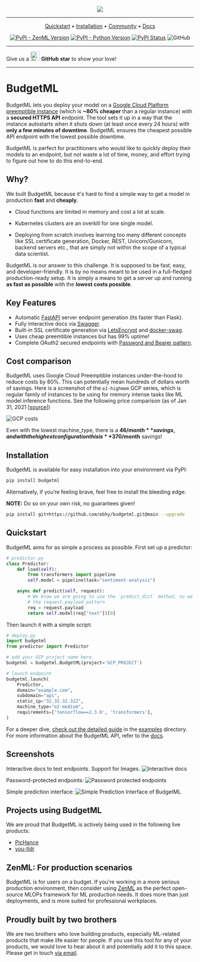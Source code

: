 <div align="center">

<img src="docs/static/header.png">

---

<p align="center">
  <a href="#quickstart">Quickstart</a> •
  <a href="#installation">Installation</a> •
  <a href="https://github.com/ebhy/budgetml/discussions">Community</a>  •
  <a href="https://github.com/ebhy/budgetml/tree/main/docs">Docs</a> 
</p>

[![PyPI - ZenML Version](https://img.shields.io/pypi/v/budgetml.svg?label=pip&logo=PyPI&logoColor=white)](https://pypi.org/project/budgetml/)
[![PyPI - Python Version](https://img.shields.io/pypi/pyversions/budgetml)](https://pypi.org/project/budgetml/)
[![PyPI Status](https://pepy.tech/badge/budgetml)](https://pepy.tech/project/budgetml)
![GitHub](https://img.shields.io/github/license/ebhy/budgetml)
</div>

---

<div> Give us a 
    <img width="25" src="https://cdn.iconscout.com/icon/free/png-256/github-153-675523.png" alt="Slack"/>
<b>GitHub star</b> to show your love!
</div>

---
# BudgetML
BudgetML lets you deploy your model on a [Google Cloud Platform preemptible instance](https://cloud.google.com/compute/docs/instances/preemptible) 
(which is **~80% cheaper** than a regular instance) with a **secured HTTPS API** endpoint.
The tool sets it up in a way that the instance autostarts when it shuts down (at least once every 24 hours) with **only a few minutes of downtime**.
BudgetML ensures the cheapest possible API endpoint with the lowest possible downtime. 

BudgetML is perfect for practitioners who would like to quickly deploy their models to an endpoint, but not waste a lot of 
time, money, and effort trying to figure out how to do this end-to-end.

## Why?
We built BudgetML because it's hard to find a simple way to get a model in production **fast** and **cheaply**. 

* Cloud functions are limited in memory and cost a lot at scale. 

* Kubernetes clusters are an overkill for one single model. 

* Deploying from scratch involves learning too many different concepts like SSL certificate generation, Docker, REST, Uvicorn/Gunicorn, backend servers etc., that are simply not within the scope of a typical data scientist.

BudgetML is our answer to this challenge. It is supposed to be fast, easy, and developer-friendly. It is by no means meant to be used in a full-fledged 
production-ready setup. It is simply a means to get a server up and running **as fast as possible** with the **lowest costs possible**.

## Key Features
* Automatic [FastAPI](https://fastapi.tiangolo.com/) server endpoint generation (its faster than Flask).
* Fully interactive docs via [Swagger](https://swagger.io/docs/).
* Built-in SSL certificate generation via [LetsEncrypt](https://letsencrypt.org/) and [docker-swag](https://github.com/linuxserver/docker-swag).
* Uses cheap preemtible instances but has 99% uptime!
* Complete OAuth2 secured endpoints with [Password and Bearer pattern](https://fastapi.tiangolo.com/tutorial/security/simple-oauth2/).

## Cost comparison
BudgetML uses Google Cloud Preemptible instances under-the-hood to reduce costs by 80%. This can potentially mean hundreds of dollars 
worth of savings. Here is a screenshot of the `e2-highmem` GCP series, which is regular family of instances to be using for 
memory intense tasks like ML model inference functions. See the following price comparison (as of Jan 31, 2021 [[source](https://cloud.google.com/compute/vm-instance-pricing)])

![GCP costs](docs/static/gcp_costs.png)

Even with the lowest machine_type, there is a **$46/month** savings, and with the highest configuration this is **$370/month** savings!

## Installation
BudgetML is available for easy installation into your environment via PyPI:
```bash
pip install budgetml
```
Alternatively, if you’re feeling brave, feel free to install the bleeding edge:

**NOTE:** Do so on your own risk, no guarantees given!
```bash
pip install git+https://github.com/ebhy/budgetml.git@main --upgrade
```

## Quickstart
BudgetML aims for as simple a process as possible. First set up a predictor:

```python
# predictor.py
class Predictor:
    def load(self):
        from transformers import pipeline
        self.model = pipeline(task="sentiment-analysis")

    async def predict(self, request):
        # We know we are going to use the `predict_dict` method, so we use
        # the request.payload pattern
        req = request.payload
        return self.model(req["text"])[0]
```

Then launch it with a simple script:
```python
# deploy.py
import budgetml
from predictor import Predictor

# add your GCP project name here.
budgetml = budgetml.BudgetML(project='GCP_PROJECT')

# launch endpoint
budgetml.launch(
    Predictor,
    domain="example.com",
    subdomain="api",
    static_ip="32.32.32.322",
    machine_type="e2-medium",
    requirements=['tensorflow==2.3.0', 'transformers'],
)
```
For a deeper dive, [check out the detailed guide](examples/deploy_simple_model) in the [examples](examples) directory. For 
more information about the BudgetML API, refer to the [docs](docs).

## Screenshots
Interactive docs to test endpoints. Support for Images.
![Interactive docs](docs/static/swagger_ui.png)

Password-protected endpoints:
![Password protected endpoints](docs/static/swagger_password_auth.png)

Simple prediction interface:
![Simple Prediction Interface of BudgetML](docs/static/swagger_predict_dict.png)

## Projects using BudgetML
We are proud that BudgetML is actively being used in the following live products:

* [PicHance](https://pichance.com)
* [you-tldr](https://you-tldr.com)

## ZenML: For production scenarios
BudgetML is for users on a budget. If you're working in a more serious production environment, then consider using 
[ZenML](https://github.com/maiot-io/zenml) as the perfect open-source MLOPs framework for ML production needs. It does 
more than just deployments, and is more suited for professional workplaces.

## Proudly built by two brothers
We are two brothers who love building products, especially ML-related products that make life easier for people.
If you use this tool for any of your products, we would love to hear about it and potentially add it to this space.
Please get in touch [via email](mailto:htahir111@gmail.com).
